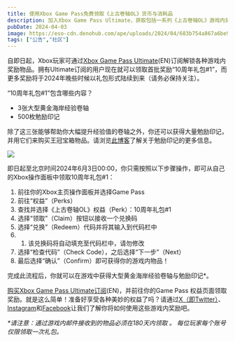 ```yaml
---
title: 使用Xbox Game Pass免费领取《上古卷轴OL》货币与消耗品
description: 加入Xbox Game Pass Ultimate，获取包括一系列《上古卷轴OL》游戏内奖励在内的免费权益！
pubDate: 2024-04-03
image: https://eso-cdn.denohub.com/ape/uploads/2024/04/683b754a867a6be9f37c32434ca6921d.jpg
tags: ["公告","社区"]
---
```


自即日起，Xbox玩家可通过[Xbox Game Pass Ultimate](https://www.xbox.com/en-US/xbox-game-pass)(EN)订阅解锁各种游戏内奖励物品。拥有Ultimate订阅的用户现在就可以领取首批奖励“10周年礼包#1”，而更多奖励将于2024年晚些时候以礼包形式陆续到来（请务必保持关注）。

“10周年礼包#1”包含哪些内容？

- 3张大型黄金海岸经验卷轴
- 500枚勉励印记

除了这三张能够帮助你大幅提升经验值的卷轴之外，你还可以获得大量勉励印记，并用它们来购买王冠宝箱物品。请浏览[此博客](/news/post/59925)了解关于勉励印记的更多信息。

![](https://eso-cdn.denohub.com/ape/uploads/2024/03/990e7c27d4c48bcf20d812439d8d58c4.jpg)

即日起至北京时间2024年6月3日00:00，你只需按照以下步骤操作，即可从自己的Xbox操作面板中领取10周年礼包#1：

1. 前往你的Xbox主页操作面板并选择Game Pass
2. 前往“权益”（Perks）
3. 查找并选择《上古卷轴OL》权益（Perk）：10周年礼包#1
4. 选择“领取”（Claim）按钮以接收一个兑换码
5. 选择“兑换”（Redeem）代码并将其输入到代码栏中
6.
   1. 该兑换码将自动填充至代码栏中，请勿修改
7. 选择“检查代码”（Check Code），之后选择“下一步”（Next）
8. 最后选择“确认”（Confirm）即可获得你的游戏内物品！

完成此流程后，你就可以在游戏中获得大型黄金海岸经验卷轴与勉励印记\*。

[购买Xbox Game Pass Ultimate订阅](https://www.xbox.com/en-US/xbox-game-pass)(EN)，并前往你的Game Pass
权益页面领取奖励。就是这么简单！准备好享受各种美妙的权益了吗？请通过[X（即Twitter）](https://twitter.com/TESOnline)、[Instagram](https://www.instagram.com/elderscrollsonline/)和[Facebook](https://www.facebook.com/elderscrollsonline)让我们了解你将如何使用这些游戏内奖励吧。 

_\*请注意：通过游戏内邮件接收到的物品必须在180天内领取_ _。_ _每位玩家每个账号仅限领取一次礼包。_
